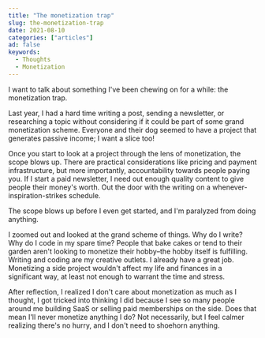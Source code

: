 ```yaml
---
title: "The monetization trap"
slug: the-monetization-trap
date: 2021-08-10
categories: ["articles"]
ad: false
keywords:
  - Thoughts
  - Monetization
---
```


I  want to talk about something I've been chewing on for a while: the monetization trap.

<!--more-->

Last year, I had a hard time writing a post, sending a newsletter, or researching a topic without considering if it could be part of some grand monetization scheme. Everyone and their dog seemed to have a project that generates passive income; I want a slice too!

Once you start to look at a project through the lens of monetization, the scope blows up. There are practical considerations like pricing and payment infrastructure, but more importantly, accountability towards people paying you. If I start a paid newsletter, I need out enough quality content to give people their money's worth. Out the door with the writing on a whenever-inspiration-strikes schedule.

The scope blows up before I even get started, and I'm paralyzed from doing anything.

I zoomed out and looked at the grand scheme of things. Why do I write? Why do I code in my spare time? People that bake cakes or tend to their garden aren't looking to monetize their hobby–the hobby itself is fulfilling. Writing and coding are my creative outlets. I already have a great job. Monetizing a side project wouldn't affect my life and finances in a significant way, at least not enough to warrant the time and stress.

After reflection, I realized I don't care about monetization as much as I thought, I got tricked into thinking I did because I see so many people around me building SaaS or selling paid memberships on the side. Does that mean I'll never monetize anything I do? Not necessarily, but I feel calmer realizing there's no hurry, and I don't need to shoehorn anything.
